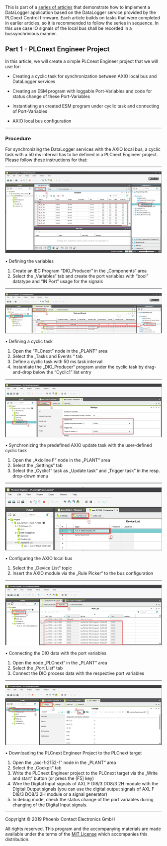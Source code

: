 This is part of a [series of articles](https://github.com/PLCnext/plcnext-real-time-datalogger) that demonstrate how to implement a DataLogger application based on the DataLogger service provided by the PLCnext Control firmware.  Each article builds on tasks that were completed in earlier articles, so it is recommended to follow the series in sequence.
In this use case IO signals of the local bus shall be recorded in a bussynchrinious manner.

## Part 1 - PLCnext Engineer Project

In this article, we will create a simple PLCnext Engineer project that we will use for:


- Creating a cyclic task for synchronization between AXIO local bus and DataLogger services

- Creating an ESM program with loggable Port-Variables and code for status change of these Port-Variables

- Instantiating an created ESM program under cyclic task and connecting of Port-Variables

- AXIO local bus configuration 

---

### Procedure

For synchronizing the DataLogger services with the AXIO local bus, a cyclic task with a 50 ms interval has to be defined in a PLCnext Engineer project.
Please follow these instructions for that:


---

![IEC_Program](Picture/01_IEC_Program.png)

•	Defining the variables
1.	Create an IEC Program “DIO_Producer” in the „Components“ area
2.	Select the „Variables“ tab and create the port variables with “bool” datatype 
and “IN Port” usage for the signals



---

![CyclicTask](Picture/02_CyclicTask.png)

•	Defining a cyclic task
1.	Open the “PLCnext” node in the „PLANT“ area 
2.	Select the „Tasks and Events “ tab
3.	Define a cyclic task with 50 ms task interval 
4.	Instantiate the „DIO_Producer“ program under the cyclic task by drag-and-drop below the “Cyclic1” list entry



---

![CyclicTask](Picture/03_Synchronizing.png)

•	Synchronizing the predefined AXIO update task with the user-defined cyclic task
1.	Open the „Axioline F“ node in the „PLANT“ area
2.	Select the „Settings“ tab
3.	Select the „Cyclic1“ task as „Update task“ and „Trigger task“ in the resp. drop-down menu



---

![CyclicTask](Picture/04_Configuring_AXIO_bus.png)

•	Configuring the AXIO local bus
1.	Select the „Device List“ topic
2.	Insert the AXIO module via the „Rule Picker“ to the bus configuration



---

![CyclicTask](Picture/05_ConnectingDIO.png)

•	Connecting the DIO data with the port variables
1.	Open the node „PLCnext“ in the „PLANT“ area
2.	Select the „Port List“ tab
3.	Connect the DIO process data with the respective port variables 



---

![CyclicTask](Picture/06_Download_PLCnEngProj.png)

•	Downloading the PLCnext Engineer Project to the PLCnext target
1.	Open the „axc-f-2152-1“ node in the „PLANT“ area
2.	Select the „Cockpit“ tab
3.	Write the PLCnext Engineer project to the PLCnext target via the „Write and start“ button (or press the [F5] key)
4.	Wire the Digital Input signals of AXL F DI8/3 DO8/3 2H module with the Digital Output signals (you can use the digital output signals of AXL F DI8/3 DO8/3 2H module or a signal generator)
5.	In debug mode, check the status change of the port variables during changing of the Digital Input signals.


---


Copyright © 2019 Phoenix Contact Electronics GmbH

All rights reserved. This program and the accompanying materials are made available under the terms of the [MIT License](http://opensource.org/licenses/MIT) which accompanies this distribution.